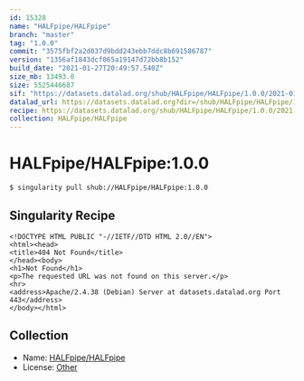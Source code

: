 ```yaml
---
id: 15328
name: "HALFpipe/HALFpipe"
branch: "master"
tag: "1.0.0"
commit: "3575fbf2a2d037d9bdd243ebb7ddc8b691586787"
version: "1356af1843dcf065a19147d72bb8b152"
build_date: "2021-01-27T20:49:57.540Z"
size_mb: 13493.0
size: 5525446687
sif: "https://datasets.datalad.org/shub/HALFpipe/HALFpipe/1.0.0/2021-01-27-3575fbf2-1356af18/1356af1843dcf065a19147d72bb8b152.sif"
datalad_url: https://datasets.datalad.org?dir=/shub/HALFpipe/HALFpipe/1.0.0/2021-01-27-3575fbf2-1356af18/
recipe: https://datasets.datalad.org/shub/HALFpipe/HALFpipe/1.0.0/2021-01-27-3575fbf2-1356af18/Singularity
collection: HALFpipe/HALFpipe
---
```


# HALFpipe/HALFpipe:1.0.0

```bash
$ singularity pull shub://HALFpipe/HALFpipe:1.0.0
```

## Singularity Recipe

```singularity
<!DOCTYPE HTML PUBLIC "-//IETF//DTD HTML 2.0//EN">
<html><head>
<title>404 Not Found</title>
</head><body>
<h1>Not Found</h1>
<p>The requested URL was not found on this server.</p>
<hr>
<address>Apache/2.4.38 (Debian) Server at datasets.datalad.org Port 443</address>
</body></html>
```

## Collection

 - Name: [HALFpipe/HALFpipe](https://github.com/HALFpipe/HALFpipe)
 - License: [Other](None)

